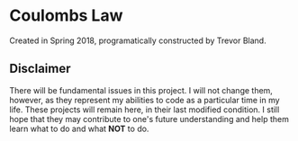 # Coulombs Law
Created in Spring 2018, programatically constructed by Trevor Bland.

## Disclaimer
There will be fundamental issues in this project. I will not change them, however, as they represent my abilities to code as a particular time in my life. These projects will remain here, in their last modified condition. I still hope that they may contribute to one's future understanding and help them learn what to do and what **NOT** to do.
